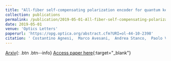 ```yaml
---
title: "All-fiber self-compensating polarization encoder for quantum key distribution"
collection: publications
permalink: /publication/2019-05-01-All-fiber-self-compensating-polarization-encoder-for-quantum-key-distribution
date: 2019-05-01
venue: 'Optics Letters'
paperurl: 'https://opg.optica.org/abstract.cfm?URI=ol-44-10-2398'
citation: ' Costantino Agnesi,  Marco Avesani,  Andrea Stanco,  Paolo Villoresi,  Giuseppe Vallone, &quot;All-fiber self-compensating polarization encoder for quantum key distribution.&quot; Optics Letters, 2019.'
---
```

[Arxiv](https://arxiv.org/abs/1903.00696){: .btn .btn--info}
[Access paper here](https://opg.optica.org/abstract.cfm?URI=ol-44-10-2398){:target="_blank"}
